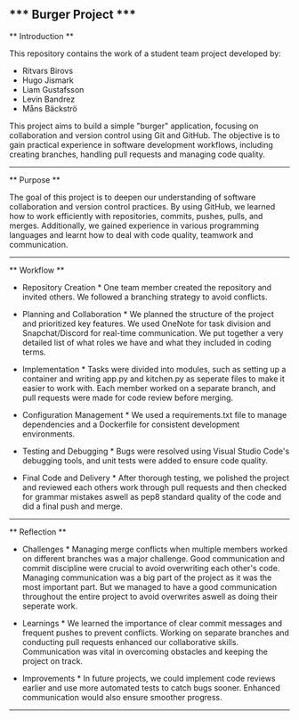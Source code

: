 *** Burger Project ***
-----------------------------------------------------------

** Introduction **

This repository contains the work of a student team project developed by:

- Ritvars Birovs
- Hugo Jismark
- Liam Gustafsson
- Levin Bandrez
- Måns Bäckströ
  
This project aims to build a simple "burger" application, focusing on collaboration and version control using Git and GitHub. The objective is to gain practical experience in software development workflows, including creating branches, handling pull requests and managing code quality.

-----------------------------------------------------------

** Purpose **

The goal of this project is to deepen our understanding of software collaboration and version control practices. By using GitHub, we learned how to work efficiently with repositories, commits, pushes, pulls, and merges. Additionally, we gained experience in various programming languages and learnt how to deal with code quality, teamwork and communication.

-----------------------------------------------------------

** Workflow ** 


* Repository Creation *
One team member created the repository and invited others. We followed a branching strategy to avoid conflicts.


* Planning and Collaboration *
We planned the structure of the project and prioritized key features. We used OneNote for task division and Snapchat/Discord for real-time communication.
We put together a very detailed list of what roles we have and what they included in coding terms.


* Implementation *
Tasks were divided into modules, such as setting up a container and writing app.py and kitchen.py as seperate files to make it easier to work with.
Each member worked on a separate branch, and pull requests were made for code review before merging.


* Configuration Management * 
We used a requirements.txt file to manage dependencies and a Dockerfile for consistent development environments.


* Testing and Debugging *
Bugs were resolved using Visual Studio Code's debugging tools, and unit tests were added to ensure code quality.


* Final Code and Delivery *
After thorough testing, we polished the project and reviewed each others work through pull requests and then checked for grammar mistakes aswell as pep8 standard quality of the code and did a final push and merge.

-----------------------------------------------------------

** Reflection **


* Challenges *
Managing merge conflicts when multiple members worked on different branches was a major challenge. Good communication and commit discipline were crucial to avoid overwriting each other's code.
Managing communication was a big part of the project as it was the most important part. But we managed to have a good communication throughout the entire project to avoid overwrites aswell as doing their seperate work.


* Learnings *
We learned the importance of clear commit messages and frequent pushes to prevent conflicts. Working on separate branches and conducting pull requests enhanced our collaborative skills. Communication was vital in overcoming obstacles and keeping the project on track.


* Improvements *
In future projects, we could implement code reviews earlier and use more automated tests to catch bugs sooner. Enhanced communication would also ensure smoother progress.

-----------------------------------------------------------
